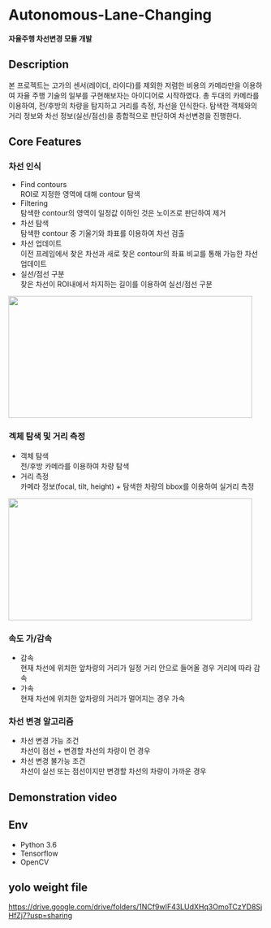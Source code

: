 # Autonomous-Lane-Changing
**자율주행 차선변경 모듈 개발**  


## Description
본 프로젝트는 고가의 센서(레이더, 라이다)를 제외한 저렴한 비용의 카메라만을 이용하여 자율 주행 기술의 일부를 구현해보자는 아이디어로 시작하였다.
총 두대의 카메라를 이용하여, 전/후방의 차량을 탐지하고 거리를 측정, 차선을 인식한다. 탐색한 객체와의 거리 정보와 차선 정보(실선/점선)을 종합적으로 판단하여 차선변경을 진행한다.

## Core Features
### 차선 인식 ### 
+ Find contours  
ROI로 지정한 영역에 대해 contour 탐색
+ Filtering  
탐색한 contour의 영역이 일정값 이하인 것은 노이즈로 판단하여 제거
+ 차선 탐색  
탐색한 contour 중 기울기와 좌표를 이용하여 차선 검출
+ 차선 업데이트  
이전 프레임에서 찾은 차선과 새로 찾은 contour의 좌표 비교를 통해 가능한 차선 업데이트
+ 실선/점선 구분  
찾은 차선이 ROI내에서 차지하는 길이를 이용하여 실선/점선 구분  
<img src="https://user-images.githubusercontent.com/71866756/144281129-fed4fad6-0caa-4760-b11e-ccc912d832d6.jpg" width="480" height="240"/> 

### 겍체 탐색 및 거리 측정 ###
+ 객체 탐색  
전/후방 카메라를 이용하여 차량 탐색 
+ 거리 측정  
카메라 정보(focal, tilt, height) + 탐색한 차량의 bbox를 이용하여 실거리 측정
<img src="https://user-images.githubusercontent.com/71866756/144281330-e04b6fdc-68ac-48e0-85ef-67a47216a069.JPG" width="480" height="240"/>

### 속도 가/감속 ###
+ 감속  
현재 차선에 위치한 앞차량의 거리가 일정 거리 안으로 들어올 경우 거리에 따라 감속
+ 가속  
현재 차선에 위치한 앞차량의 거리가 멀어지는 경우 가속
### 차선 변경 알고리즘 ###
+ 차선 변경 가능 조건  
차선이 점선 + 변경할 차선의 차량이 먼 경우
+ 차선 변경 불가능 조건  
차선이 실선 또는 점선이지만 변경할 차선의 차량이 가까운 경우 

## Demonstration video ##
## Env
+ Python 3.6
+ Tensorflow
+ OpenCV
## yolo weight file ##
https://drive.google.com/drive/folders/1NCf9wIF43LUdXHq3OmoTCzYD8SjHfZj7?usp=sharing
